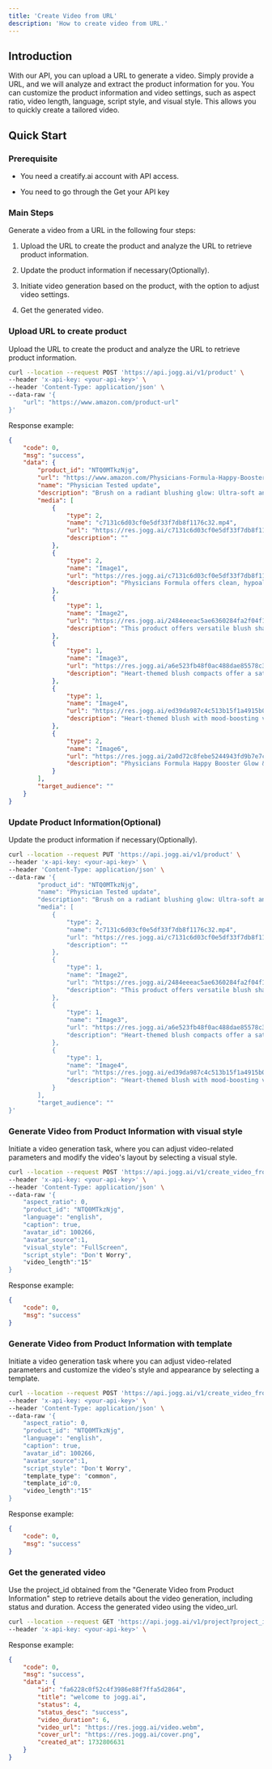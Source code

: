 ```yaml
---
title: 'Create Video from URL'
description: 'How to create video from URL.'
---
```


## Introduction

With our API, you can upload a URL to generate a video. Simply provide a URL, and we will analyze and extract the product information for you. You can customize the product information and video settings, such as aspect ratio, video length, language, script style, and visual style. This allows you to quickly create a tailored video.

## Quick Start

### Prerequisite

* You need a creatify.ai account with API access.

* You need to go through the Get your API key

### Main Steps

Generate a video from a URL in the following four steps:

1. Upload the URL to create the product and analyze the URL to retrieve product information.

2. Update the product information if necessary(Optionally).

3. Initiate video generation based on the product, with the option to adjust video settings.

4. Get the generated video.

### Upload URL to create product

Upload the URL to create the product and analyze the URL to retrieve product information.

```bash
curl --location --request POST 'https://api.jogg.ai/v1/product' \
--header 'x-api-key: <your-api-key>' \
--header 'Content-Type: application/json' \
--data-raw '{
    "url": "https://www.amazon.com/product-url"
}'
```

Response example:

```json
{
    "code": 0,
    "msg": "success",
    "data": {
        "product_id": "NTQ0MTkzNjg",
        "url": "https://www.amazon.com/Physicians-Formula-Happy-Booster-Boosting/dp/B004HYNCA0/ref=pd_pss_dp_d_1_d_sccl_2_5/138-8774804-7229638?pd_rd_w=Tv0XC&content-id=amzn1.sym.427cdbb1-779c-4be6-8c9b-81ddadc2ade4&pf_rd_p=427cdbb1-779c-4be6-8c9b-81ddadc2ade4&pf_rd_r=D8HMAN0M29D09GNV840V&pd_rd_wg=cQL8r&pd_rd_r=ea6b53cb-04b0-4b85-977d-a74804551bd8&pd_rd_i=B004HYNCA0&psc=1",
        "name": "Physician Tested update",
        "description": "Brush on a radiant blushing glow: Ultra-soft and blendable blushing powder features a fresh and vibrant mix of blushing tones infused with a pop of color to create a healthy glow. Multi-reflective pearls provide a soft iridescence to highlight contour and add radiance to cheeks.",
        "media": [
            {
                "type": 2,
                "name": "c7131c6d03cf0e5df33f7db8f1176c32.mp4",
                "url": "https://res.jogg.ai/c7131c6d03cf0e5df33f7db8f1176c32.mp4",
                "description": ""
            },
            {
                "type": 2,
                "name": "Image1",
                "url": "https://res.jogg.ai/c7131c6d03cf0e5df33f7db8f1176c32.mp4",
                "description": "Physicians Formula offers clean, hypoallergenic, cruelty-free, clinically and dermatologist-tested products without parabens, supporting environmental health and women's empowerment."
            },
            {
                "type": 1,
                "name": "Image2",
                "url": "https://res.jogg.ai/2484eeeac5ae6360284fa2f04f1a2691.jpg",
                "description": "This product offers versatile blush shades in \"Rose\" and \"Natural,\" suitable for diverse skin tones, enhancing a natural, radiant look for makeup enthusiasts."
            },
            {
                "type": 1,
                "name": "Image3",
                "url": "https://res.jogg.ai/a6e523fb48f0ac488dae85578c30e2ab.jpg",
                "description": "Heart-themed blush compacts offer a satin finish with a rose-tinted glow, perfect for enhancing a natural or rosy complexion for beauty enthusiasts."
            },
            {
                "type": 1,
                "name": "Image4",
                "url": "https://res.jogg.ai/ed39da987c4c513b15f1a4915b033175.jpg",
                "description": "Heart-themed blush with mood-boosting violet scent, includes brush and mirror for convenient application, ideal for enhancing complexion and uplifting spirits."
            },
            {
                "type": 2,
                "name": "Image6",
                "url": "https://res.jogg.ai/2a0d72c8febe5244943fd9b7e7cebad4.jpg",
                "description": "Physicians Formula Happy Booster Glow & Mood Boosting Blush offers a heart-embossed design that enhances radiance and mood, ideal for beauty enthusiasts seeking a cheerful, luminous look."
            }
        ],
        "target_audience": ""
    }
}
```

### Update Product Information(Optional)

Update the product information if necessary(Optionally).

```bash
curl --location --request PUT 'https://api.jogg.ai/v1/product' \
--header 'x-api-key: <your-api-key>' \
--header 'Content-Type: application/json' \
--data-raw '{
        "product_id": "NTQ0MTkzNjg",
        "name": "Physician Tested update",
        "description": "Brush on a radiant blushing glow: Ultra-soft and blendable blushing powder features a fresh and vibrant mix of blushing tones infused with a pop of color to create a healthy glow. Multi-reflective pearls provide a soft iridescence to highlight contour and add radiance to cheeks. 
        "media": [
            {
                "type": 2,
                "name": "c7131c6d03cf0e5df33f7db8f1176c32.mp4",
                "url": "https://res.jogg.ai/c7131c6d03cf0e5df33f7db8f1176c32.mp4",
                "description": ""
            },
            {
                "type": 1,
                "name": "Image2",
                "url": "https://res.jogg.ai/2484eeeac5ae6360284fa2f04f1a2691.jpg",
                "description": "This product offers versatile blush shades in \"Rose\" and \"Natural,\" suitable for diverse skin tones, enhancing a natural, radiant look for makeup enthusiasts."
            },
            {
                "type": 1,
                "name": "Image3",
                "url": "https://res.jogg.ai/a6e523fb48f0ac488dae85578c30e2ab.jpg",
                "description": "Heart-themed blush compacts offer a satin finish with a rose-tinted glow, perfect for enhancing a natural or rosy complexion for beauty enthusiasts."
            },
            {
                "type": 1,
                "name": "Image4",
                "url": "https://res.jogg.ai/ed39da987c4c513b15f1a4915b033175.jpg",
                "description": "Heart-themed blush with mood-boosting violet scent, includes brush and mirror for convenient application, ideal for enhancing complexion and uplifting spirits."
            }
        ],
        "target_audience": ""
}'
```

### Generate Video from Product Information with visual style

Initiate a video generation task, where you can adjust video-related parameters and modify the video's layout by selecting a visual style.


```bash
curl --location --request POST 'https://api.jogg.ai/v1/create_video_from_url' \
--header 'x-api-key: <your-api-key>' \
--header 'Content-Type: application/json' \
--data-raw '{
    "aspect_ratio": 0,
    "product_id": "NTQ0MTkzNjg",
    "language": "english",
    "caption": true,
    "avatar_id": 100266,
    "avatar_source":1,
    "visual_style": "FullScreen",
    "script_style": "Don't Worry",
    "video_length":"15"
}
```

Response example:

```json
{
    "code": 0,
    "msg": "success"
}
```
### Generate Video from Product Information with template

Initiate a video generation task where you can adjust video-related parameters and customize the video's style and appearance by selecting a template.

```bash
curl --location --request POST 'https://api.jogg.ai/v1/create_video_from_url' \
--header 'x-api-key: <your-api-key>' \
--header 'Content-Type: application/json' \
--data-raw '{
    "aspect_ratio": 0,
    "product_id": "NTQ0MTkzNjg",
    "language": "english",
    "caption": true,
    "avatar_id": 100266,
    "avatar_source":1,
    "script_style": "Don't Worry",
    "template_type": "common",
    "template_id":0,
    "video_length":"15"
}
```

Response example:

```json
{
    "code": 0,
    "msg": "success"
}
```
### Get the generated video

Use the project\_id obtained from the "Generate Video from Product Information" step to retrieve details about the video generation, including status and duration. Access the generated video using the video\_url.

```bash
curl --location --request GET 'https://api.jogg.ai/v1/project?project_id=fa6228c0f52c4f3986e88f7ffa5d2864' \
--header 'x-api-key: <your-api-key>' \
```

Response example:

```json
{
    "code": 0,
    "msg": "success",
    "data": {
        "id": "fa6228c0f52c4f3986e88f7ffa5d2864",
        "title": "welcome to jogg.ai",
        "status": 4,
        "status_desc": "success",
        "video_duration": 6,
        "video_url": "https://res.jogg.ai/video.webm",
        "cover_url": "https://res.jogg.ai/cover.png",
        "created_at": 1732806631
    }
}
```